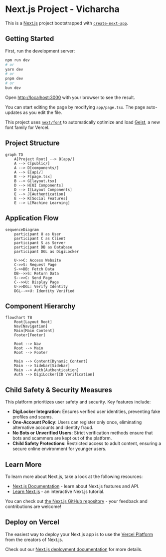 # Next.js Project - Vicharcha

This is a [Next.js](https://nextjs.org) project bootstrapped with [`create-next-app`](https://nextjs.org/docs/app/api-reference/cli/create-next-app).

## Getting Started

First, run the development server:

```bash
npm run dev
# or
yarn dev
# or
pnpm dev
# or
bun dev
```

Open [http://localhost:3000](http://localhost:3000) with your browser to see the result.

You can start editing the page by modifying `app/page.tsx`. The page auto-updates as you edit the file.

This project uses [`next/font`](https://nextjs.org/docs/app/building-your-application/optimizing/fonts) to automatically optimize and load [Geist](https://vercel.com/font), a new font family for Vercel.

## Project Structure

```mermaid
graph TD
    A[Project Root] --> B[app/]
    A --> C[public/]
    A --> D[components/]
    A --> E[api/]
    B --> F[page.tsx]
    B --> G[layout.tsx]
    D --> H[UI Components]
    D --> I[Layout Components]
    E --> J[Authentication]
    E --> K[Social Features]
    E --> L[Machine Learning]
```

## Application Flow

```mermaid
sequenceDiagram
    participant U as User
    participant C as Client
    participant S as Server
    participant DB as Database
    participant DGL as DigiLocker

    U->>C: Access Website
    C->>S: Request Page
    S->>DB: Fetch Data
    DB-->>S: Return Data
    S-->>C: Send Page
    C-->>U: Display Page
    U->>DGL: Verify Identity
    DGL-->>U: Identity Verified
```

## Component Hierarchy

```mermaid
flowchart TB
    Root[Layout Root]
    Nav[Navigation]
    Main[Main Content]
    Footer[Footer]

    Root --> Nav
    Root --> Main
    Root --> Footer

    Main --> Content[Dynamic Content]
    Main --> Sidebar[Sidebar]
    Main --> Auth[Authentication]
    Auth --> DigiLocker[ID Verification]
```

## Child Safety & Security Measures

This platform prioritizes user safety and security. Key features include:

- **DigiLocker Integration**: Ensures verified user identities, preventing fake profiles and scams.
- **One-Account Policy**: Users can register only once, eliminating alternative accounts and identity fraud.
- **No Bots or Unverified Users**: Strict verification methods ensure that bots and scammers are kept out of the platform.
- **Child Safety Protections**: Restricted access to adult content, ensuring a secure online environment for younger users.

## Learn More

To learn more about Next.js, take a look at the following resources:

- [Next.js Documentation](https://nextjs.org/docs) - learn about Next.js features and API.
- [Learn Next.js](https://nextjs.org/learn) - an interactive Next.js tutorial.

You can check out [the Next.js GitHub repository](https://github.com/vercel/next.js) - your feedback and contributions are welcome!

## Deploy on Vercel

The easiest way to deploy your Next.js app is to use the [Vercel Platform](https://vercel.com/new?utm_medium=default-template&filter=next.js&utm_source=create-next-app&utm_campaign=create-next-app-readme) from the creators of Next.js.

Check out our [Next.js deployment documentation](https://nextjs.org/docs/app/building-your-application/deploying) for more details.

